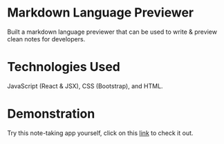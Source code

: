 # Markdown Language Previewer

Built a markdown language previewer that can be used to write & preview clean notes for developers.

# Technologies Used

JavaScript (React & JSX), CSS (Bootstrap), and HTML.

# Demonstration

Try this note-taking app yourself, click on this [link](https://ma86.github.io/MarkdownLanguagePreviewer/) to check it out.
